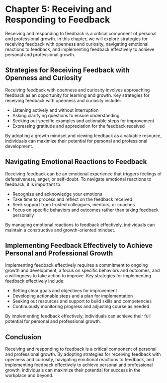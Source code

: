 Chapter 5: Receiving and Responding to Feedback
===============================================

Receiving and responding to feedback is a critical component of personal and professional growth. In this chapter, we will explore strategies for receiving feedback with openness and curiosity, navigating emotional reactions to feedback, and implementing feedback effectively to achieve personal and professional growth.

Strategies for Receiving Feedback with Openness and Curiosity
-------------------------------------------------------------

Receiving feedback with openness and curiosity involves approaching feedback as an opportunity for learning and growth. Key strategies for receiving feedback with openness and curiosity include:

* Listening actively and without interruption
* Asking clarifying questions to ensure understanding
* Seeking out specific examples and actionable steps for improvement
* Expressing gratitude and appreciation for the feedback received

By adopting a growth mindset and viewing feedback as a valuable resource, individuals can maximize their potential for personal and professional development.

Navigating Emotional Reactions to Feedback
------------------------------------------

Receiving feedback can be an emotional experience that triggers feelings of defensiveness, anger, or self-doubt. To navigate emotional reactions to feedback, it is important to:

* Recognize and acknowledge your emotions
* Take time to process and reflect on the feedback received
* Seek support from trusted colleagues, mentors, or coaches
* Focus on specific behaviors and outcomes rather than taking feedback personally

By managing emotional reactions to feedback effectively, individuals can maintain a constructive and growth-oriented mindset.

Implementing Feedback Effectively to Achieve Personal and Professional Growth
-----------------------------------------------------------------------------

Implementing feedback effectively requires a commitment to ongoing growth and development, a focus on specific behaviors and outcomes, and a willingness to take action to improve. Key strategies for implementing feedback effectively include:

* Setting clear goals and objectives for improvement
* Developing actionable steps and a plan for implementation
* Seeking out resources and support to build skills and competencies
* Continuously monitoring progress and adjusting course as needed

By implementing feedback effectively, individuals can achieve their full potential for personal and professional growth.

Conclusion
----------

Receiving and responding to feedback is a critical component of personal and professional growth. By adopting strategies for receiving feedback with openness and curiosity, navigating emotional reactions to feedback, and implementing feedback effectively to achieve personal and professional growth, individuals can maximize their potential for success in the workplace and beyond.
